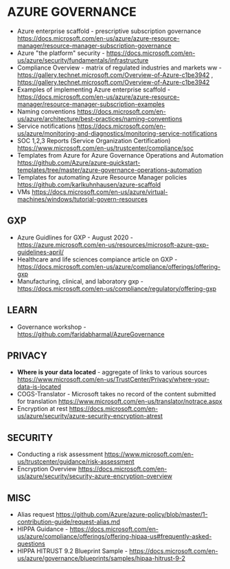 # AZURE GOVERNANCE

* Azure enterprise scaffold - prescriptive subscription governance <https://docs.microsoft.com/en-us/azure/azure-resource-manager/resource-manager-subscription-governance>
* Azure "the platform" security - https://docs.microsoft.com/en-us/azure/security/fundamentals/infrastructure
* Compliance Overview - matrix of regulated industries and markets ww - <https://gallery.technet.microsoft.com/Overview-of-Azure-c1be3942> , <https://gallery.technet.microsoft.com/Overview-of-Azure-c1be3942>
* Examples of implementing Azure enterprise scaffold - <https://docs.microsoft.com/en-us/azure/azure-resource-manager/resource-manager-subscription-examples>
* Naming conventions <https://docs.microsoft.com/en-us/azure/architecture/best-practices/naming-conventions>
* Service notifications <https://docs.microsoft.com/en-us/azure/monitoring-and-diagnostics/monitoring-service-notifications>
* SOC 1,2,3 Reports (Service Organization Certification) <https://www.microsoft.com/en-us/trustcenter/compliance/soc>
* Templates from Azure for Azure Governance Operations and Automation <https://github.com/Azure/azure-quickstart-templates/tree/master/azure-governance-operations-automation>
* Templates for automating Azure Resource Manager policies <https://github.com/karlkuhnhausen/azure-scaffold>
* VMs <https://docs.microsoft.com/en-us/azure/virtual-machines/windows/tutorial-govern-resources>

## GXP

* Azure Guidlines for GXP - August 2020 - https://azure.microsoft.com/en-us/resources/microsoft-azure-gxp-guidelines-april/
* Healthcare and life sciences compiance article on GXP  - https://docs.microsoft.com/en-us/azure/compliance/offerings/offering-gxp
* Manufacturing, clinical, and laboratory gxp - https://docs.microsoft.com/en-us/compliance/regulatory/offering-gxp

## LEARN

* Governance workshop - https://github.com/faridabharmal/AzureGovernance

## PRIVACY

* **Where is your data located** - aggregate of links to various sources <https://www.microsoft.com/en-us/TrustCenter/Privacy/where-your-data-is-located>
* COGS-Translator - Microsoft takes no record of the content submitted for translation <https://www.microsoft.com/en-us/translator/notrace.aspx>
* Encryption at rest <https://docs.microsoft.com/en-us/azure/security/azure-security-encryption-atrest>

## SECURITY

* Conducting a risk assessment <https://www.microsoft.com/en-us/trustcenter/guidance/risk-assessment>
* Encryption Overview <https://docs.microsoft.com/en-us/azure/security/security-azure-encryption-overview>

## MISC

* Alias request <https://github.com/Azure/azure-policy/blob/master/1-contribution-guide/request-alias.md>
* HIPPA Guidance - https://docs.microsoft.com/en-us/azure/compliance/offerings/offering-hipaa-us#frequently-asked-questions
* HIPPA HITRUST 9.2 Blueprint Sample - https://docs.microsoft.com/en-us/azure/governance/blueprints/samples/hipaa-hitrust-9-2

